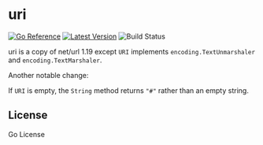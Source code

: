 # uri

[![Go Reference](https://pkg.go.dev/badge/github.com/chanced/uri.svg)](https://pkg.go.dev/github.com/chanced/uri)
[![Latest Version](https://img.shields.io/github/v/tag/chanced/uri.svg?sort=semver&style=flat-square&label=version&color=blue)](https://img.shields.io/github/v/tag/chanced/uri.svg?sort=semver&style=flat-square&label=version&color=blue)
![Build Status](https://img.shields.io/github/workflow/status/chanced/uri/Build?style=flat-square)

uri is a copy of net/url 1.19 except `URI` implements `encoding.TextUnmarshaler` and `encoding.TextMarshaler`.

Another notable change:

If `URI` is empty, the `String` method returns `"#"` rather than an empty string.

## License

Go License
